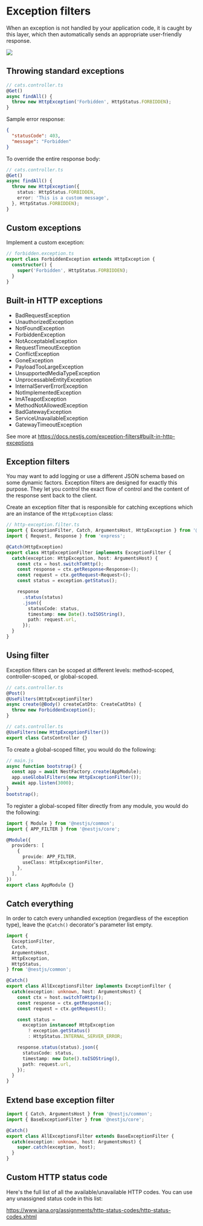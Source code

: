 # Exception filters

When an exception is not handled by your application code, it is caught by this layer, which then automatically sends an appropriate user-friendly response.

![](https://docs.nestjs.com/assets/Filter_1.png)

## Throwing standard exceptions

```ts
// cats.controller.ts
@Get()
async findAll() {
  throw new HttpException('Forbidden', HttpStatus.FORBIDDEN);
}
```

Sample error response:

```json
{
  "statusCode": 403,
  "message": "Forbidden"
}
```

To override the entire response body:

```ts
// cats.controller.ts
@Get()
async findAll() {
  throw new HttpException({
    status: HttpStatus.FORBIDDEN,
    error: 'This is a custom message',
  }, HttpStatus.FORBIDDEN);
}
```


## Custom exceptions

Implement a custom exception:

```ts
// forbidden.exception.ts
export class ForbiddenException extends HttpException {
  constructor() {
    super('Forbidden', HttpStatus.FORBIDDEN);
  }
}
```


## Built-in HTTP exceptions

- BadRequestException
- UnauthorizedException
- NotFoundException
- ForbiddenException
- NotAcceptableException
- RequestTimeoutException
- ConflictException
- GoneException
- PayloadTooLargeException
- UnsupportedMediaTypeException
- UnprocessableEntityException
- InternalServerErrorException
- NotImplementedException
- ImATeapotException
- MethodNotAllowedException
- BadGatewayException
- ServiceUnavailableException
- GatewayTimeoutException

See more at https://docs.nestjs.com/exception-filters#built-in-http-exceptions


## Exception filters

You may want to add logging or use a different JSON schema based on some dynamic factors. Exception filters are designed for exactly this purpose. They let you control the exact flow of control and the content of the response sent back to the client.

Create an exception filter that is responsible for catching exceptions which are an instance of the `HttpException` class:

```ts
// http-exception.filter.ts
import { ExceptionFilter, Catch, ArgumentsHost, HttpException } from '@nestjs/common';
import { Request, Response } from 'express';

@Catch(HttpException)
export class HttpExceptionFilter implements ExceptionFilter {
  catch(exception: HttpException, host: ArgumentsHost) {
    const ctx = host.switchToHttp();
    const response = ctx.getResponse<Response>();
    const request = ctx.getRequest<Request>();
    const status = exception.getStatus();

    response
      .status(status)
      .json({
        statusCode: status,
        timestamp: new Date().toISOString(),
        path: request.url,
      });
  }
}
```


## Using filter

Exception filters can be scoped at different levels: method-scoped, controller-scoped, or global-scoped.

```ts
// cats.controller.ts
@Post()
@UseFilters(HttpExceptionFilter)
async create(@Body() createCatDto: CreateCatDto) {
  throw new ForbiddenException();
}
```

```ts
// cats.controller.ts
@UseFilters(new HttpExceptionFilter())
export class CatsController {}
```

To create a global-scoped filter, you would do the following:

```ts
// main.js
async function bootstrap() {
  const app = await NestFactory.create(AppModule);
  app.useGlobalFilters(new HttpExceptionFilter());
  await app.listen(3000);
}
bootstrap();
```

To register a global-scoped filter directly from any module, you would do the following:

```ts
import { Module } from '@nestjs/common';
import { APP_FILTER } from '@nestjs/core';

@Module({
  providers: [
    {
      provide: APP_FILTER,
      useClass: HttpExceptionFilter,
    },
  ],
})
export class AppModule {}
```


## Catch everything

In order to catch every unhandled exception (regardless of the exception type), leave the `@Catch()` decorator's parameter list empty.

```ts
import {
  ExceptionFilter,
  Catch,
  ArgumentsHost,
  HttpException,
  HttpStatus,
} from '@nestjs/common';

@Catch()
export class AllExceptionsFilter implements ExceptionFilter {
  catch(exception: unknown, host: ArgumentsHost) {
    const ctx = host.switchToHttp();
    const response = ctx.getResponse();
    const request = ctx.getRequest();

    const status =
      exception instanceof HttpException
        ? exception.getStatus()
        : HttpStatus.INTERNAL_SERVER_ERROR;

    response.status(status).json({
      statusCode: status,
      timestamp: new Date().toISOString(),
      path: request.url,
    });
  }
}
```


## Extend base exception filter

```ts
import { Catch, ArgumentsHost } from '@nestjs/common';
import { BaseExceptionFilter } from '@nestjs/core';

@Catch()
export class AllExceptionsFilter extends BaseExceptionFilter {
  catch(exception: unknown, host: ArgumentsHost) {
    super.catch(exception, host);
  }
}
```

## Custom HTTP status code

Here's the full list of all the available/unavailable HTTP codes. You can use any unassigned status code in this list:

https://www.iana.org/assignments/http-status-codes/http-status-codes.xhtml